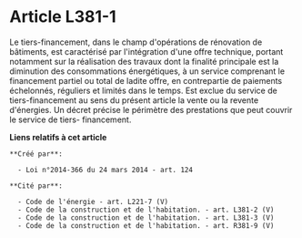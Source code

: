 # Article L381-1

Le tiers-financement, dans le champ d'opérations de rénovation de bâtiments, est caractérisé par l'intégration d'une offre
technique, portant notamment sur la réalisation des travaux dont la finalité principale est la diminution des consommations
énergétiques, à un service comprenant le financement partiel ou total de ladite offre, en contrepartie de paiements
échelonnés, réguliers et limités dans le temps. Est exclue du service de tiers-financement au sens du présent article la
vente ou la revente d'énergies. Un décret précise le périmètre des prestations que peut couvrir le service de tiers-
financement.

**Liens relatifs à cet article**

	**Créé par**:

	  - Loi n°2014-366 du 24 mars 2014 - art. 124

	**Cité par**:

	  - Code de l'énergie - art. L221-7 (V)
	  - Code de la construction et de l'habitation. - art. L381-2 (V)
	  - Code de la construction et de l'habitation. - art. L381-3 (V)
	  - Code de la construction et de l'habitation. - art. R381-9 (V)
